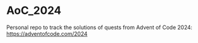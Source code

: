 # AoC_2024
Personal repo to track the solutions of quests from Advent of Code 2024: https://adventofcode.com/2024
